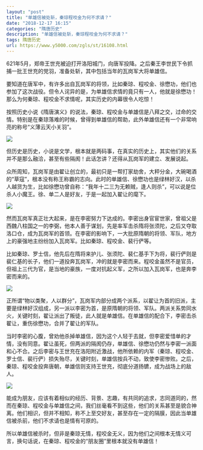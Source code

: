 ```yaml
---
layout: "post"
title: "单雄信被处斩，秦琼程咬金为何不求请？"
date: "2018-12-17 16:15"
categories: "隋唐历史"
description: "单雄信被处斩，秦琼程咬金为何不求请？"
tags: 隋唐历史
url: https://www.y5000.com/zgls/st/16108.html
---
```






621年5月，郑帝王世充被迫打开洛阳城门，向唐军投降。之后秦王李世民下令抓捕一批王世充的党羽，准备处斩，其中包括当年的瓦岗军大将单雄信。

要知道在唐军中，有许多出自瓦岗军的将领，比如秦琼、程咬金、徐懋功，他们也参加了这次战役。但令人诧异的是，为单雄信求情的竟只有一人，他就是徐懋功！那么为何秦琼、程咬金不求情呢，其实历史的内幕很令人吃惊！

按照历史小说《隋唐演义》的说法，秦琼、程咬金与单雄信是八拜之交，过命的交情。特别是在秦琼落难的时候，曾得到单雄信的帮助，此外单雄信还有一个非常响亮的称号“义薄云天小关羽”。

![](https://img.y5000.com/uploads/allimg/170307/8-1F30G01044P9.jpg)

但历史是历史，小说是文学，根本就是两码事，在真实的历史上，其实他们的关系并不是那么融洽，甚至有些隔阂！此话怎讲？还得从瓦岗军的建立、发展说起。

众所周知，瓦岗军是由翟让创立的，最初只是一帮打家劫舍，大秤分金，大碗喝酒的“草寇”，根本没有称王称霸的志向。此时的单雄信、徐懋功也是绿林好汉，以杀人越货为生，比如徐懋功曾自称：“我年十二三为无赖贼，逢人则杀”，可以说是位杀人小魔王。徐、单二人是好友，于是一起加入翟让的麾下。

![](https://img.y5000.com/uploads/allimg/170307/8-1F30G01035133.jpg)

然而瓦岗军真正壮大起来，是在李密努力下达成的。李密出身官宦世家，曾祖父是西魏八柱国之一的李弼，他本人善于谋划，先是率军击杀隋将张须陀，之后又夺取洛口仓，成为瓦岗军的首领。在李密的影响下，一大批原隋朝的将领、军队，地方上的豪强地主纷纷加入瓦岗军。比如秦琼、程咬金、裴行俨等。

比如秦琼、罗士信，他先后在隋将来护儿、张须陀、裴仁基手下为将，裴行俨则是裴仁基的长子，他们一道投奔瓦岗军，冲的就是李密而来。程咬金虽然不是官员，但祖上三代为官，是当地的豪族，一度对抗起义军，之所以加入瓦岗军，也是奔李密而来的。

![](https://img.y5000.com/uploads/allimg/170307/8-1F30G0102G18.jpg)

正所谓“物以类聚，人以群分”，瓦岗军内部分成两个派系，以翟让为首的旧派，主要是绿林好汉组成，另一派以李密为首，是原隋朝的将领、军队。两派关系势同水火，关键时刻，翟让派出了叛徒，此人就是单雄信。在单雄信的配合下，李密击杀翟让，重伤徐懋功，合并了翟让的军队。

当时李密的心腹，曾劝他杀掉单雄信，因为这个人轻于去就，但李密爱惜单的才情，没有同意。翟让虽死，但两派的隔阂仍存，单雄信、徐懋功仍然与李密一派面和心不合。之后李密与王世充在洛阳附近激战，他所依赖的内军（秦琼、程咬金、罗士信、裴行俨）损失殆尽，关键时刻，单雄信按兵不动，致使李密惨败。之后，秦琼、程咬金投奔唐朝，单雄信则支持王世充，彻底分道扬镳，成为战场上的敌人。

![](https://img.y5000.com/uploads/allimg/170307/8-1F30G0101Y00.jpg)

能成为朋友，应该有着相似的经历、背景、志趣，有共同的追求，志同道同的，然而在秦琼、程咬金与单雄信之间，我们丝毫看不到这些，他们的关系甚至是貌合神离。他们相识，但并不相知，称不上至交好友，甚至存在一定的隔膜，因此当单雄信被杀前，他们不求请也是情有可原的。

所以单雄信被杀时，但非是秦琼无情，程咬金无义，因为他们之间根本无情义可言，换句话说，在秦琼、程咬金的“朋友圈”里根本就没有单雄信！
